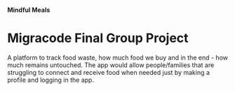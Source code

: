 #### Mindful Meals
# Migracode Final Group Project

A platform to track food waste, how much food we buy and in the end - how much remains untouched. The app would allow people/families that are struggling to connect and receive food when needed just by making a profile and logging in the app.